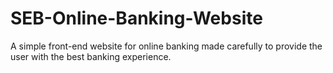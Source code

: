 # SEB-Online-Banking-Website
A simple front-end website for online banking made carefully to provide the user with the best banking experience.
